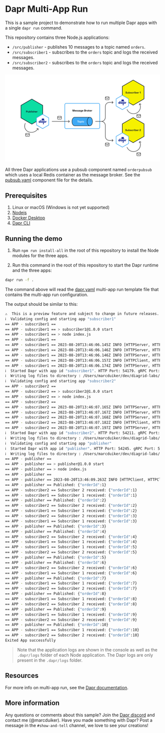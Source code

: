 # Dapr Multi-App Run

This is a sample project to demonstrate how to run multiple Dapr apps with a single `dapr run` command.

This repository contains three Node.js applications:

- `/src/publisher` - publishes 10 messages to a topic named `orders`.
- `/src/subscriber1` - subscribes to the `orders` topic and logs the received messages.
- `/src/subscriber2` - subscribes to the `orders` topic and logs the received messages.

![Dap publish/subscribe](./media/dapr-pubsub.png)

All three Dapr applications use a pubsub component named `orderpubsub` which uses a local Redis container as the message broker. See the [pubsub.yaml](./resources/pubsub.yaml) component file for the details.

## Prerequisites

1. Linux or macOS (Windows is not yet supported)
2. [Nodejs](https://nodejs.org/en/download)
3. [Docker Desktop](https://www.docker.com/products/docker-desktop/)
4. [Dapr CLI](https://docs.dapr.io/getting-started/install-dapr-cli/)

## Running the demo

1. Run `npm run install-all` in the root of this repository to install the Node modules for the three apps.

2. Run this command in the root of this repository to start the Dapr runtime and the three apps:

```bash
dapr run -f .
```

The command above will read the [dapr.yaml](./dapr.yaml) multi-app run template file that contains the multi-app run configuration.

The output should be similar to this:

```bash
⚠  This is a preview feature and subject to change in future releases.
ℹ️  Validating config and starting app "subscriber1"
== APP - subscriber1 == 
== APP - subscriber1 == > subscriber1@1.0.0 start
== APP - subscriber1 == > node index.js
== APP - subscriber1 == 
== APP - subscriber1 == 2023-08-20T13:46:06.145Z INFO [HTTPServer, HTTPServerImpl] [Topic = orders] Registered Subscription with routes: default
== APP - subscriber1 == 2023-08-20T13:46:06.146Z INFO [HTTPServer, HTTPServer] Listening on 5101
== APP - subscriber1 == 2023-08-20T13:46:06.146Z INFO [HTTPServer, HTTPServer] Registering 1 PubSub Subscriptions
== APP - subscriber1 == 2023-08-20T13:46:06.157Z INFO [HTTPClient, HTTPClient] Sidecar Started
== APP - subscriber1 == 2023-08-20T13:46:06.174Z INFO [HTTPServer, HTTPServer] Registered 1 PubSub Subscriptions
ℹ️  Started Dapr with app id "subscriber1". HTTP Port: 54179. gRPC Port: 54180
ℹ️  Writing log files to directory : /Users/marcduiker/dev/diagrid-labs/multi-app-run/src/subscriber1/.dapr/logs
ℹ️  Validating config and starting app "subscriber2"
== APP - subscriber2 == 
== APP - subscriber2 == > subscriber2@1.0.0 start
== APP - subscriber2 == > node index.js
== APP - subscriber2 == 
== APP - subscriber2 == 2023-08-20T13:46:07.165Z INFO [HTTPServer, HTTPServerImpl] [Topic = orders] Registered Subscription with routes: default
== APP - subscriber2 == 2023-08-20T13:46:07.167Z INFO [HTTPServer, HTTPServer] Listening on 5102
== APP - subscriber2 == 2023-08-20T13:46:07.168Z INFO [HTTPServer, HTTPServer] Registering 1 PubSub Subscriptions
== APP - subscriber2 == 2023-08-20T13:46:07.182Z INFO [HTTPClient, HTTPClient] Sidecar Started
== APP - subscriber2 == 2023-08-20T13:46:07.197Z INFO [HTTPServer, HTTPServer] Registered 1 PubSub Subscriptions
ℹ️  Started Dapr with app id "subscriber2". HTTP Port: 54211. gRPC Port: 54212
ℹ️  Writing log files to directory : /Users/marcduiker/dev/diagrid-labs/multi-app-run/src/subscriber2/.dapr/logs
ℹ️  Validating config and starting app "publisher"
ℹ️  Started Dapr with app id "publisher". HTTP Port: 54245. gRPC Port: 54246
ℹ️  Writing log files to directory : /Users/marcduiker/dev/diagrid-labs/multi-app-run/src/publisher/.dapr/logs
== APP - publisher == 
== APP - publisher == > publisher@1.0.0 start
== APP - publisher == > node index.js
== APP - publisher == 
== APP - publisher == 2023-08-20T13:46:09.263Z INFO [HTTPClient, HTTPClient] Sidecar Started
== APP - publisher == Published: {"orderId":1}
== APP - subscriber2 == Subscriber 2 received: {"orderId":1}
== APP - subscriber1 == Subscriber 1 received: {"orderId":1}
== APP - publisher == Published: {"orderId":2}
== APP - subscriber2 == Subscriber 2 received: {"orderId":2}
== APP - subscriber1 == Subscriber 1 received: {"orderId":2}
== APP - subscriber2 == Subscriber 2 received: {"orderId":3}
== APP - subscriber1 == Subscriber 1 received: {"orderId":3}
== APP - publisher == Published: {"orderId":3}
== APP - publisher == Published: {"orderId":4}
== APP - subscriber2 == Subscriber 2 received: {"orderId":4}
== APP - subscriber1 == Subscriber 1 received: {"orderId":4}
== APP - subscriber1 == Subscriber 1 received: {"orderId":5}
== APP - subscriber2 == Subscriber 2 received: {"orderId":5}
== APP - publisher == Published: {"orderId":5}
== APP - publisher == Published: {"orderId":6}
== APP - subscriber2 == Subscriber 2 received: {"orderId":6}
== APP - subscriber1 == Subscriber 1 received: {"orderId":6}
== APP - publisher == Published: {"orderId":7}
== APP - subscriber1 == Subscriber 1 received: {"orderId":7}
== APP - subscriber2 == Subscriber 2 received: {"orderId":7}
== APP - publisher == Published: {"orderId":8}
== APP - subscriber1 == Subscriber 1 received: {"orderId":8}
== APP - subscriber2 == Subscriber 2 received: {"orderId":8}
== APP - publisher == Published: {"orderId":9}
== APP - subscriber1 == Subscriber 1 received: {"orderId":9}
== APP - subscriber2 == Subscriber 2 received: {"orderId":9}
== APP - publisher == Published: {"orderId":10}
== APP - subscriber1 == Subscriber 1 received: {"orderId":10}
== APP - subscriber2 == Subscriber 2 received: {"orderId":10}
Exited App successfully
```

> Note that the application logs are shown in the console as well as the `.dapr/logs` folder of each Node application. The Dapr logs are only present in the `.dapr/logs` folder.

## Resources

For more info on multi-app run, see the [Dapr documentation](https://docs.dapr.io/developing-applications/local-development/multi-app-dapr-run/).

## More information

Any questions or comments about this sample? Join the [Dapr discord](https://bit.ly/dapr-discord) and contact me (@marcduiker).
Have you made something with Dapr? Post a message in the `#show-and-tell` channel, we love to see your creations!
